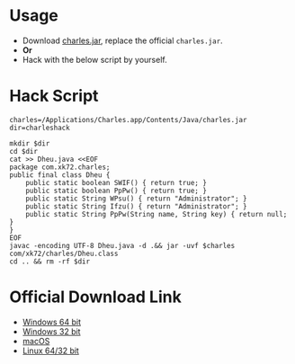 # Usage

- Download [charles.jar](charles.jar), replace the official `charles.jar`.
- **Or**
- Hack with the below script by yourself.

# Hack Script

```
charles=/Applications/Charles.app/Contents/Java/charles.jar
dir=charleshack

mkdir $dir
cd $dir
cat >> Dheu.java <<EOF
package com.xk72.charles;
public final class Dheu {
	public static boolean SWIF() { return true; }
	public static boolean PpPw() { return true; }
	public static String WPsu() { return "Administrator"; }
	public static String Ifzu() { return "Administrator"; }
	public static String PpPw(String name, String key) { return null; }
}
EOF
javac -encoding UTF-8 Dheu.java -d .&& jar -uvf $charles com/xk72/charles/Dheu.class
cd .. && rm -rf $dir
```

# Official Download Link

- [Windows 64 bit](https://www.charlesproxy.com/assets/release/4.2.5/charles-proxy-4.2.5-win64.msi)
- [Windows 32 bit](https://www.charlesproxy.com/assets/release/4.2.5/charles-proxy-4.2.5-win32.msi)
- [macOS](https://www.charlesproxy.com/assets/release/4.2.5/charles-proxy-4.2.5.dmg)
- [Linux 64/32 bit](https://www.charlesproxy.com/assets/release/4.2.5/charles-proxy-4.2.5.tar.gz)
